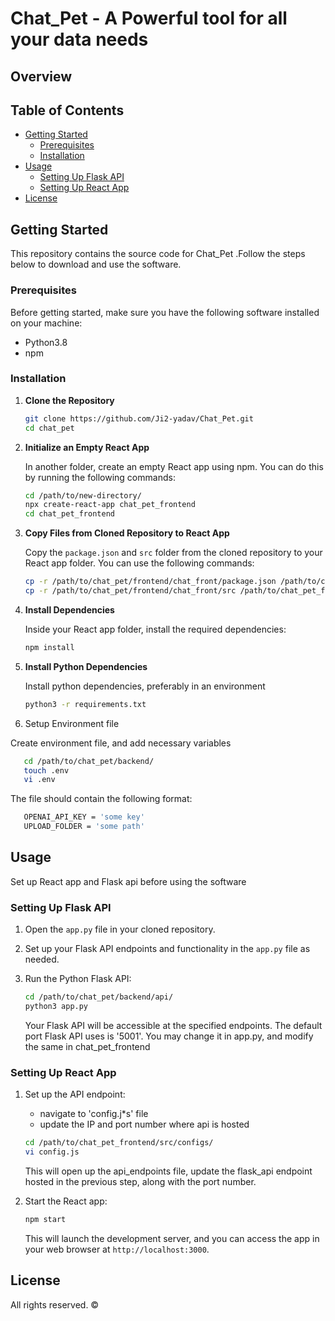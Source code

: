 # Chat_Pet - A Powerful tool for all your data needs
## Overview

## Table of Contents

- [Getting Started](<#getting started>)
  - [Prerequisites](#prerequisites)
  - [Installation](#installation)
- [Usage](#usage)
  - [Setting Up Flask API](<#setting up flask api>)
  - [Setting Up React App](<#setting up react app>)
- [License](#license)

## Getting Started

This repository contains the source code for Chat_Pet .Follow the steps below to download and use the software.

### Prerequisites

Before getting started, make sure you have the following software installed on your machine:

- Python3.8
- npm

### Installation

1. **Clone the Repository**

   ```bash
   git clone https://github.com/Ji2-yadav/Chat_Pet.git
   cd chat_pet
   ```

2. **Initialize an Empty React App**

   In another folder, create an empty React app using npm. You can do this by running the following commands:

   ```bash
   cd /path/to/new-directory/
   npx create-react-app chat_pet_frontend
   cd chat_pet_frontend
   ```

3. **Copy Files from Cloned Repository to React App**

   Copy the `package.json` and `src` folder from the cloned repository to your React app folder. You can use the following commands:

   ```bash
   cp -r /path/to/chat_pet/frontend/chat_front/package.json /path/to/chat_pet_frontend/
   cp -r /path/to/chat_pet/frontend/chat_front/src /path/to/chat_pet_frontend/
   ```

4. **Install Dependencies**

   Inside your React app folder, install the required dependencies:

   ```bash
   npm install
   ```

5. **Install Python Dependencies**

   Install python dependencies, preferably in an environment

   ```bash
   python3 -r requirements.txt
   ```

 6. Setup Environment file

Create environment file, and add necessary variables
```bash
   cd /path/to/chat_pet/backend/
   touch .env
   vi .env
   ```
The file should contain the following format:
```bash
   OPENAI_API_KEY = 'some key'
   UPLOAD_FOLDER = 'some path'
   ```

## Usage

Set up React app and Flask api before using the software

### Setting Up Flask API

1. Open the `app.py` file in your cloned repository.

2. Set up your Flask API endpoints and functionality in the `app.py` file as needed.

3. Run the Python Flask API:

   ```bash
   cd /path/to/chat_pet/backend/api/
   python3 app.py
   ```

   Your Flask API will be accessible at the specified endpoints. The default port Flask API uses is '5001'. You may change it in app.py, and modify the same in chat_pet_frontend
   
### Setting Up React App

1. Set up the API endpoint:
	- navigate to 'config.j*s' file
	- update the IP and port number where api is hosted

   ```bash
   cd /path/to/chat_pet_frontend/src/configs/
   vi config.js
   ```

   This will open up the api_endpoints file, update the flask_api endpoint hosted in the previous step, along with the port number.
   
2. Start the React app:

   ```bash
   npm start
   ```

   This will launch the development server, and you can access the app in your web browser at `http://localhost:3000`.


## License

All rights reserved. © 
